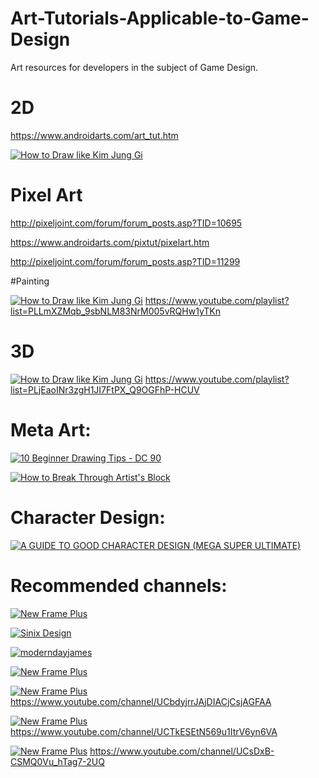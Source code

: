 # Art-Tutorials-Applicable-to-Game-Design
Art resources for developers in the subject of Game Design.

# 2D

https://www.androidarts.com/art_tut.htm

[![How to Draw like Kim Jung Gi](http://img.youtube.com/vi/DmqFbgKWoao/0.jpg)](https://www.youtube.com/watch?v=DmqFbgKWoao "How to Draw like Kim Jung Gi")

# Pixel Art

http://pixeljoint.com/forum/forum_posts.asp?TID=10695

https://www.androidarts.com/pixtut/pixelart.htm

http://pixeljoint.com/forum/forum_posts.asp?TID=11299

#Painting

[![How to Draw like Kim Jung Gi](http://img.youtube.com/vi/DmqFbgKWoao/0.jpg)](https://www.youtube.com/watch?v=DmqFbgKWoao "How to Draw like Kim Jung Gi")
https://www.youtube.com/playlist?list=PLLmXZMqb_9sbNLM83NrM005vRQHw1yTKn

# 3D

[![How to Draw like Kim Jung Gi](http://img.youtube.com/vi/DmqFbgKWoao/0.jpg)](https://www.youtube.com/watch?v=DmqFbgKWoao "How to Draw like Kim Jung Gi")
https://www.youtube.com/playlist?list=PLjEaoINr3zgH1JI7FtPX_Q9OGFhP-HCUV

# Meta Art:

[![10 Beginner Drawing Tips - DC 90](http://img.youtube.com/vi/r5nvzsslajk/0.jpg)](https://www.youtube.com/watch?v=r5nvzsslajk "10 Beginner Drawing Tips - DC 90")


[![How to Break Through Artist's Block](http://img.youtube.com/vi/Qb0g_gWrNf8/0.jpg)](https://www.youtube.com/watch?v=Qb0g_gWrNf8 "How to Break Through Artist's Block")


# Character Design:

[![A GUIDE TO GOOD CHARACTER DESIGN (MEGA SUPER ULTIMATE)](http://img.youtube.com/vi/3VQl0scK5HM/0.jpg)](https://www.youtube.com/watch?v=3VQl0scK5HM "A GUIDE TO GOOD CHARACTER DESIGN (MEGA SUPER ULTIMATE)")

# Recommended channels:

[![New Frame Plus](https://yt3.ggpht.com/zxIKVQc2mhs_hWDMHIqJW5om2ddGgRd9hSkKxgIZsBwA_tDwYxl65AcRoG4m7gCmoeNtdmuflus=w2120-fcrop64=1,00005a57ffffa5a8-k-c0xffffffff-no-nd-rj)](https://www.youtube.com/c/NewFramePlus/videos "New Frame Plus")

[![Sinix Design](https://yt3.ggpht.com/aTPt8HdOua0nD6jiSgQP0_UWfwWHlWXqp_0JCppj1SzWb00dvJKPlPrNiZN8x1aFSxDXzkr4VQ=w2120-fcrop64=1,00005a57ffffa5a8-k-c0xffffffff-no-nd-rj)](https://www.youtube.com/user/sinixdesign/playlists "Sinix Design")

[![moderndayjames](https://yt3.ggpht.com/4UrJwTBXHoykBqwDEOhNCYnzLmNdojC_35ztC-nm5JofYqcbfhOmcB2126ts2dpyyaN2yP6hDwI=w2120-fcrop64=1,00005a57ffffa5a8-k-c0xffffffff-no-nd-rj)](https://www.youtube.com/channel/UCI8GDFj5BQCQrSHITFebzkA "moderndayjames")

[![New Frame Plus](https://yt3.ggpht.com/VCbZ9JyIoK0ck0Dr20qtQtULjBuWTbQUqEV19idXbOdsVEhuwyQKgZjww1AdwK3y4B5umlCZ9Cs=w2120-fcrop64=1,00005a57ffffa5a8-k-c0xffffffff-no-nd-rj)](https://www.youtube.com/channel/UClM2LuQ1q5WEc23462tQzBg "New Frame Plus")

[![New Frame Plus](http://img.youtube.com/vi/Ri4mA1VWO50/0.jpg)](https://www.youtube.com/c/NewFramePlus/videos "New Frame Plus")
https://www.youtube.com/channel/UCbdyjrrJAjDIACjCsjAGFAA

[![New Frame Plus](http://img.youtube.com/vi/Ri4mA1VWO50/0.jpg)](https://www.youtube.com/c/NewFramePlus/videos "New Frame Plus")
https://www.youtube.com/channel/UCTkESEtN569u1ItrV6yn6VA

[![New Frame Plus](http://img.youtube.com/vi/Ri4mA1VWO50/0.jpg)](https://www.youtube.com/c/NewFramePlus/videos "New Frame Plus")
https://www.youtube.com/channel/UCsDxB-CSMQ0Vu_hTag7-2UQ
